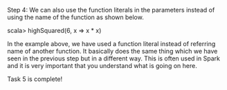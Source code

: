 Step 4: We can also use the function literals in the parameters instead of using the name of the function as shown below.

scala> highSquared(6, x => x * x)

 

In the example above, we have used a function literal instead of referring name of another function. It basically does the same thing which we have seen in the previous step but in a different way. This is often used in Spark and it is very important that you understand what is going on here.

Task 5 is complete!

